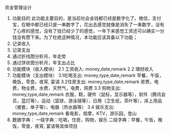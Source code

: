 资金管理设计
1.	功能目的
此功能主要目的，是当前社会金钱都已经是数字化了，微信，支付宝，在眼中都已经只是一串数字了，花出去感觉就像是消失了一串数字，没有了心疼的感觉，没有了钱已经少了的感觉，一年下来感觉工资还可以确实一分钱没有攒下来。为了杜绝这种情况，本功能应该具备以下功能；
1.	记录收入
2.	记录支出
3.	通过折线图分析月，年走势
4.	通过饼状图分析月，年支出占比
2.	功能模块（收入模块）
2.1 工资收入: money,date,remark
2.2 理财收入
3.  功能模块（支出模块） 
3.1吃喝支出: money,type,date,remark
	  早餐，午饭，晚饭，零食，夜宵, 宴请
3.2住房支出: money,type,date,remark
房费，电费，物业费，水费，天然气，电费，网费
3.3 购物支出: money,type,date,remark
衣服，鞋，硬件（鼠标，显示器等），软件（腾讯会员，蓝灯等），运动（篮球，游泳镜等），日用（卫生纸，茶叶等），床上用品（被套，单子等），电器（热水器等）
3.4 娱乐支出: money,type,date,remark
	   看电影，按摩，KTV，游乐园，登山
3.	数据字典：
一级字典：吃喝，住房，购物，娱乐
二级字典：早餐，午饭，晚饭，零食，夜宵, 宴请等具体项目
